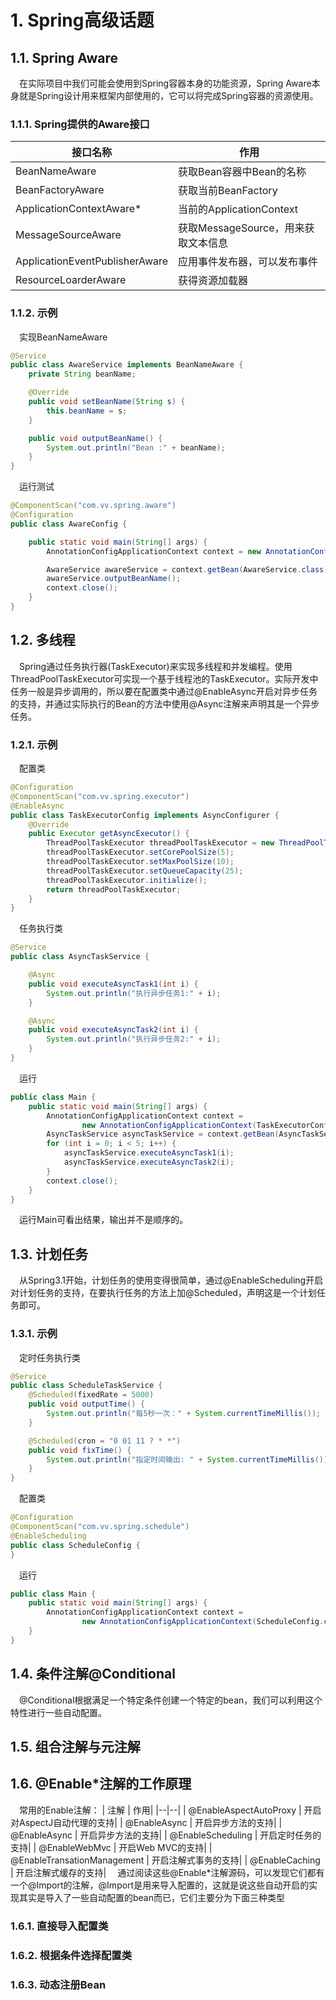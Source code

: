 # 1. Spring高级话题
## 1.1. Spring Aware
&emsp;在实际项目中我们可能会使用到Spring容器本身的功能资源，Spring Aware本身就是Spring设计用来框架内部使用的，它可以将完成Spring容器的资源使用。
### 1.1.1. Spring提供的Aware接口
| 接口名称 | 作用|
|--|--|
| BeanNameAware | 获取Bean容器中Bean的名称|
| BeanFactoryAware | 获取当前BeanFactory |
| ApplicationContextAware* | 当前的ApplicationContext |
| MessageSourceAware | 获取MessageSource，用来获取文本信息 |
| ApplicationEventPublisherAware | 应用事件发布器，可以发布事件 |
| ResourceLoarderAware | 获得资源加载器 |

### 1.1.2. 示例
&emsp;实现BeanNameAware
```java
@Service
public class AwareService implements BeanNameAware {
    private String beanName;

    @Override
    public void setBeanName(String s) {
        this.beanName = s;
    }

    public void outputBeanName() {
        System.out.println("Bean :" + beanName);
    }
}
```
&emsp;运行测试
```java
@ComponentScan("com.vv.spring.aware")
@Configuration
public class AwareConfig {

    public static void main(String[] args) {
        AnnotationConfigApplicationContext context = new AnnotationConfigApplicationContext(AwareConfig.class);

        AwareService awareService = context.getBean(AwareService.class);
        awareService.outputBeanName();
        context.close();
    }
}
```
## 1.2. 多线程
&emsp;Spring通过任务执行器(TaskExecutor)来实现多线程和并发编程。使用ThreadPoolTaskExecutor可实现一个基于线程池的TaskExecutor。实际开发中任务一般是异步调用的，所以要在配置类中通过@EnableAsync开启对异步任务的支持，并通过实际执行的Bean的方法中使用@Async注解来声明其是一个异步任务。
### 1.2.1. 示例
&emsp;配置类
```java
@Configuration
@ComponentScan("com.vv.spring.executor")
@EnableAsync
public class TaskExecutorConfig implements AsyncConfigurer {
    @Override
    public Executor getAsyncExecutor() {
        ThreadPoolTaskExecutor threadPoolTaskExecutor = new ThreadPoolTaskExecutor();
        threadPoolTaskExecutor.setCorePoolSize(5);
        threadPoolTaskExecutor.setMaxPoolSize(10);
        threadPoolTaskExecutor.setQueueCapacity(25);
        threadPoolTaskExecutor.initialize();
        return threadPoolTaskExecutor;
    }
}
```
&emsp;任务执行类
```java
@Service
public class AsyncTaskService {

    @Async
    public void executeAsyncTask1(int i) {
        System.out.println("执行异步任务1:" + i);
    }

    @Async
    public void executeAsyncTask2(int i) {
        System.out.println("执行异步任务2:" + i);
    }
}
```
&emsp;运行
```java
public class Main {
    public static void main(String[] args) {
        AnnotationConfigApplicationContext context =
                new AnnotationConfigApplicationContext(TaskExecutorConfig.class);
        AsyncTaskService asyncTaskService = context.getBean(AsyncTaskService.class);
        for (int i = 0; i < 5; i++) {
            asyncTaskService.executeAsyncTask1(i);
            asyncTaskService.executeAsyncTask2(i);
        }
        context.close();
    }
}
```
&emsp;运行Main可看出结果，输出并不是顺序的。

## 1.3. 计划任务
&emsp;从Spring3.1开始，计划任务的使用变得很简单，通过@EnableScheduling开启对计划任务的支持，在要执行任务的方法上加@Scheduled，声明这是一个计划任务即可。
### 1.3.1. 示例
&emsp;定时任务执行类
```java
@Service
public class ScheduleTaskService {
    @Scheduled(fixedRate = 5000)
    public void outputTime() {
        System.out.println("每5秒一次：" + System.currentTimeMillis());
    }

    @Scheduled(cron = "0 01 11 ? * *")
    public void fixTime() {
        System.out.println("指定时间输出: " + System.currentTimeMillis());
    }
}
```
&emsp;配置类
```java
@Configuration
@ComponentScan("com.vv.spring.schedule")
@EnableScheduling
public class ScheduleConfig {
}
```
&emsp;运行
```java
public class Main {
    public static void main(String[] args) {
        AnnotationConfigApplicationContext context =
                new AnnotationConfigApplicationContext(ScheduleConfig.class);
    }
}
```

## 1.4. 条件注解@Conditional
&emsp;@Conditional根据满足一个特定条件创建一个特定的bean，我们可以利用这个特性进行一些自动配置。

## 1.5. 组合注解与元注解

## 1.6. @Enable*注解的工作原理
&emsp;常用的Enable注解：
| 注解 | 作用|
|--|--|
| @EnableAspectAutoProxy | 开启对AspectJ自动代理的支持|
| @EnableAsync | 开启异步方法的支持|
| @EnableAsync | 开启异步方法的支持|
| @EnableScheduling | 开启定时任务的支持|
| @EnableWebMvc | 开启Web MVC的支持|
| @EnableTransationManagement | 开启注解式事务的支持|
| @EnableCaching | 开启注解式缓存的支持|
&emsp;通过阅读这些@Enable*注解源码，可以发现它们都有一个@Import的注解，@Import是用来导入配置的，这就是说这些自动开启的实现其实是导入了一些自动配置的bean而已，它们主要分为下面三种类型
### 1.6.1. 直接导入配置类

### 1.6.2. 根据条件选择配置类
### 1.6.3. 动态注册Bean
